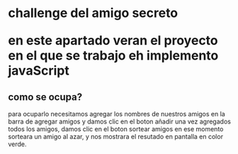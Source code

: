 <h1> challenge del amigo  secreto  </h>
<p>
  en este apartado veran el proyecto en el que se trabajo eh implemento javaScript
</p>
<h2>
  como se ocupa?
</h2>
<p>
  <u1>
    para ocuparlo necesitamos agregar los nombres de nuestros amigos en la barra de agregar amigos y damos clic en el boton añadir 
    una vez agregados todos los amigos, damos clic en el boton sortear amigos 
    en ese momento sorteara un amigo al azar, y nos mostrara el resutado en pantalla en color verde.
    
  </u1> 
</p>
